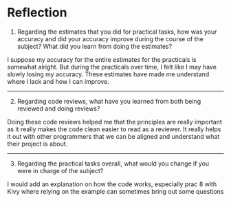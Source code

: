 # Reflection
1. Regarding the estimates that you did for practical tasks, how was your accuracy and did your accuracy improve during 
the course of the subject? What did you learn from doing the estimates?

I suppose my accuracy for the entire estimates for the practicals is somewhat alright. But during the practicals over
time, I felt like I may have slowly losing my accuracy. These estimates have made me understand where I lack and how I
can improve.
****
2. Regarding code reviews, what have you learned from both being reviewed and doing reviews?

Doing these code reviews helped me that the principles are really important as it really makes the code clean easier to
read as a reviewer. It really helps it out with other programmers that we can be aligned and understand what their
project is about.
****
3. Regarding the practical tasks overall, what would you change if you were in charge of the subject?

I would add an explanation on how the code works, especially prac 8 with Kivy where relying on the example
can sometimes bring out some questions
